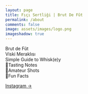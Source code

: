 ```yaml
---
layout: page
title: Fıçı Sertliği | Brut De Fût
permalink: /about
comments: false
image: assets/images/logo.png
imageshadow: true
---
```


Brut de Fût\
Viski Meraklısı\
Simple Guide to Whisk(e)y\
📝Tasting Notes\
📸Amateur Shots\
🥃Fun Facts

<a target="_blank" href="https://www.instagram.com/brutdefut/" class="btn btn-dark"> Instagram &rarr;</a>

